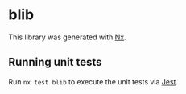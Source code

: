# blib

This library was generated with [Nx](https://nx.dev).

## Running unit tests

Run `nx test blib` to execute the unit tests via [Jest](https://jestjs.io).
